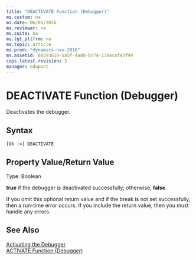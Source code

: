 ```yaml
---
title: "DEACTIVATE Function (Debugger)"
ms.custom: na
ms.date: 06/05/2016
ms.reviewer: na
ms.suite: na
ms.tgt_pltfrm: na
ms.topic: article
ms.prod: "dynamics-nav-2018"
ms.assetid: 84593610-5a5f-4ad0-bc74-139acaf43f99
caps.latest.revision: 3
manager: edupont
---
```

# DEACTIVATE Function (Debugger)
Deactivates the debugger.  
  
## Syntax  
  
```  
[Ok :=] DEACTIVATE  
```  
  
## Property Value/Return Value  
 Type: Boolean  
  
 **true** if the debugger is deactivated successfully; otherwise, **false**.  
  
 If you omit this optional return value and if the break is not set successfully, then a run-time error occurs. If you include the return value, then you must handle any errors.  
  
## See Also  
 [Activating the Debugger](Activating-the-Debugger.md)   
 [ACTIVATE Function \(Debugger\)](ACTIVATE-Function--Debugger-.md)